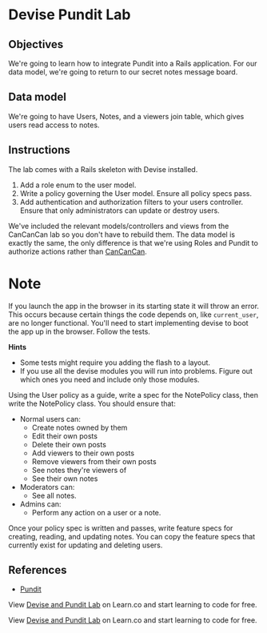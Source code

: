 # Devise Pundit Lab

## Objectives

We're going to learn how to integrate Pundit into a Rails application.
For our data model, we're going to return to our secret notes message board.

## Data model

We're going to have Users, Notes, and a viewers join table, which gives users read access to notes.

## Instructions

The lab comes with a Rails skeleton with Devise installed.

1. Add a role enum to the user model.
2. Write a policy governing the User model. Ensure all policy specs pass.
3. Add authentication and authorization filters to your users controller. Ensure that only administrators can update or destroy users.

We've included the relevant models/controllers and views from the CanCanCan lab
so you don't have to rebuild them.  The data model is exactly the same, the only
difference is that we're using Roles and Pundit to authorize actions rather than
[CanCanCan].

# Note
If you launch the app in the browser in its starting state it will throw an error. This occurs because
certain things the code depends on, like `current_user`, are no longer functional.
You'll need to start implementing devise to boot the app up in the browser.
Follow the tests.

**Hints**
* Some tests might require you adding the flash to a layout.
* If you use all the devise modules you will run into problems.
  Figure out which ones you need and include only those modules.

Using the User policy as a guide, write a spec for the NotePolicy class, then
write the NotePolicy class. You should ensure that:

  * Normal users can:
    * Create notes owned by them
    * Edit their own posts
    * Delete their own posts
    * Add viewers to their own posts
    * Remove viewers from their own posts
    * See notes they're viewers of
    * See their own notes
  * Moderators can:
    * See all notes.
  * Admins can:
    * Perform any action on a user or a note.

Once your policy spec is written and passes, write feature specs for creating, reading, and updating notes. You can copy the feature specs that currently exist for updating and deleting users.

## References
* [Pundit]

[Pundit]: https://github.com/elabs/pundit
[CanCanCan]: https://github.com/CanCanCommunity/cancancan
<p data-visibility='hidden'>View <a href='https://learn.co/lessons/devise_pundit_lab'>Devise and Pundit Lab</a> on Learn.co and start learning to code for free.</p>

<p class='util--hide'>View <a href='https://learn.co/lessons/devise_pundit_lab'>Devise and Pundit Lab</a> on Learn.co and start learning to code for free.</p>
